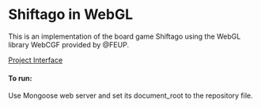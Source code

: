 # Shiftago in WebGL
This is an implementation of the board game Shiftago using the WebGL library WebCGF provided by @FEUP.

[Project Interface](interface_demonstration.png)

#### To run:
Use Mongoose web server and set its document_root to the repository file.
